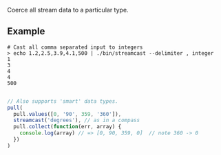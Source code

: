 Coerce all stream data to a particular type.


## Example

```
# Cast all comma separated input to integers
> echo 1.2,2.5,3.9,4.1,500 | ./bin/streamcast --delimiter , integer 
1
3
4
4
500
```


```js

// Also supports 'smart' data types.
pull(
  pull.values([0, '90', 359, '360']),
  streamcast('degrees'), // as in a compass
  pull.collect(function(err, array) {
    console.log(array) // => [0, 90, 359, 0]  // note 360 -> 0
  })
)
```
